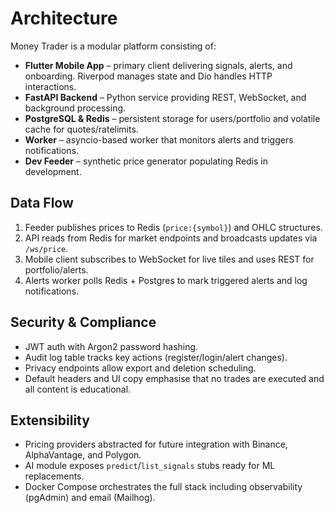 # Architecture

Money Trader is a modular platform consisting of:

- **Flutter Mobile App** – primary client delivering signals, alerts, and onboarding. Riverpod manages state and Dio handles HTTP interactions.
- **FastAPI Backend** – Python service providing REST, WebSocket, and background processing.
- **PostgreSQL & Redis** – persistent storage for users/portfolio and volatile cache for quotes/ratelimits.
- **Worker** – asyncio-based worker that monitors alerts and triggers notifications.
- **Dev Feeder** – synthetic price generator populating Redis in development.

## Data Flow
1. Feeder publishes prices to Redis (`price:{symbol}`) and OHLC structures.
2. API reads from Redis for market endpoints and broadcasts updates via `/ws/price`.
3. Mobile client subscribes to WebSocket for live tiles and uses REST for portfolio/alerts.
4. Alerts worker polls Redis + Postgres to mark triggered alerts and log notifications.

## Security & Compliance
- JWT auth with Argon2 password hashing.
- Audit log table tracks key actions (register/login/alert changes).
- Privacy endpoints allow export and deletion scheduling.
- Default headers and UI copy emphasise that no trades are executed and all content is educational.

## Extensibility
- Pricing providers abstracted for future integration with Binance, AlphaVantage, and Polygon.
- AI module exposes `predict`/`list_signals` stubs ready for ML replacements.
- Docker Compose orchestrates the full stack including observability (pgAdmin) and email (Mailhog).
